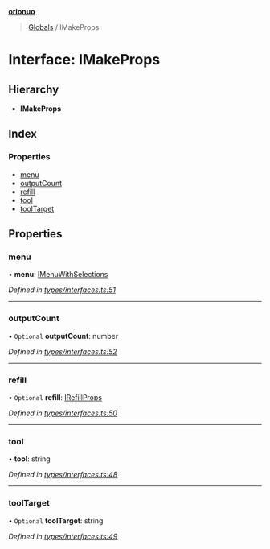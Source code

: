 **[orionuo](../README.md)**

> [Globals](../globals.md) / IMakeProps

# Interface: IMakeProps

## Hierarchy

* **IMakeProps**

## Index

### Properties

* [menu](imakeprops.md#menu)
* [outputCount](imakeprops.md#outputcount)
* [refill](imakeprops.md#refill)
* [tool](imakeprops.md#tool)
* [toolTarget](imakeprops.md#tooltarget)

## Properties

### menu

•  **menu**: [IMenuWithSelections](imenuwithselections.md)

*Defined in [types/interfaces.ts:51](https://github.com/msviha/orionuo/blob/5f19aed/src/types/interfaces.ts#L51)*

___

### outputCount

• `Optional` **outputCount**: number

*Defined in [types/interfaces.ts:52](https://github.com/msviha/orionuo/blob/5f19aed/src/types/interfaces.ts#L52)*

___

### refill

• `Optional` **refill**: [IRefillProps](irefillprops.md)

*Defined in [types/interfaces.ts:50](https://github.com/msviha/orionuo/blob/5f19aed/src/types/interfaces.ts#L50)*

___

### tool

•  **tool**: string

*Defined in [types/interfaces.ts:48](https://github.com/msviha/orionuo/blob/5f19aed/src/types/interfaces.ts#L48)*

___

### toolTarget

• `Optional` **toolTarget**: string

*Defined in [types/interfaces.ts:49](https://github.com/msviha/orionuo/blob/5f19aed/src/types/interfaces.ts#L49)*
